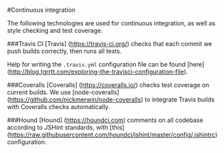 #Continuous integration

The following technologies are used for continuous integration, as well as style
 checking and test coverage.

###Travis CI
[Travis] (https://travis-ci.org/) checks that each commit we push builds 
correctly, then runs all tests.

Help for writing the `.travis.yml` configuration file can be found
[here] (http://blog.tgrrtt.com/exploring-the-travisci-configuration-file). 

###Coveralls
[Coveralls] (https://coveralls.io/) checks test coverage on current builds.
We use [node-coveralls] (https://github.com/nickmerwin/node-coveralls) to
integrate Travis builds with Coveralls checks automatically.

###Hound
[Hound] (https://houndci.com) comments on all codebase according to JSHint 
standards, with [this] 
(https://raw.githubusercontent.com/houndci/jshint/master/config/.jshintrc) 
configuration.
